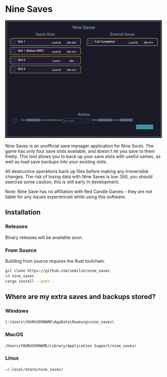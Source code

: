 # Nine Saves 
![Image of GUI](./assets/readme_image.png) 

Nine Saves is an unofficial save manager application for Nine Souls.
The game has only four save slots available, and doesn't let you save
to them freely. This tool allows you to back up your save slots with
useful names, as well as load save backups into your existing slots.

All destructive operations back up files before making any
irreversible changes. The risk of losing data with Nine Saves is low.
Still, you should exercise some caution; this is still early in
development.

Note: Nine Save has no affiliation with Red Candle Games - they are
not liable for any issues experienced while using this software.

## Installation
### Releases
Binary releases will be available soon.
### From Source
Building from source requires the Rust toolchain.
```sh
git clone https://github.com/semilin/nine_saves
cd nine_saves
cargo install --path .
```

## Where are my extra saves and backups stored?
### Windows
`C:\Users\YOURUSERNAME\AppData\Roaming\nine_saves\`
### MacOS
`/Users/YOURUSERNAME/Library/Application Support/nine_saves/`
### Linux
`~/.local/share/nine_saves/`
